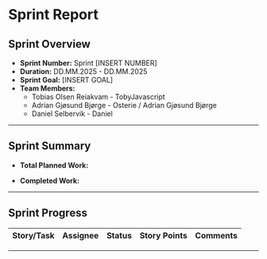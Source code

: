 # **Sprint Report**

## **Sprint Overview**
- **Sprint Number:** Sprint [INSERT NUMBER]
- **Duration:** DD.MM.2025 - DD.MM.2025
- **Sprint Goal:** [INSERT GOAL]
- **Team Members:**
  - Tobias Olsen Reiakvam - TobyJavascript
  - Adrian Gjøsund Bjørge - Osterie / Adrian Gjøsund Bjørge
  - Daniel Selbervik - Daniel

---

## **Sprint Summary**
- **Total Planned Work:**

- **Completed Work:**

---

## **Sprint Progress**
| Story/Task                                | Assignee              | Status       | Story Points | Comments     |
|-------------------------------------------|-----------------------|--------------|--------------|--------------|

---